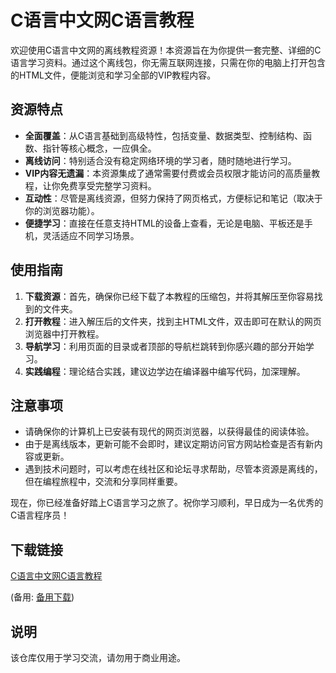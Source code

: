 # C语言中文网C语言教程

欢迎使用C语言中文网的离线教程资源！本资源旨在为你提供一套完整、详细的C语言学习资料。通过这个离线包，你无需互联网连接，只需在你的电脑上打开包含的HTML文件，便能浏览和学习全部的VIP教程内容。

## 资源特点

- **全面覆盖**：从C语言基础到高级特性，包括变量、数据类型、控制结构、函数、指针等核心概念，一应俱全。
- **离线访问**：特别适合没有稳定网络环境的学习者，随时随地进行学习。
- **VIP内容无遗漏**：本资源集成了通常需要付费或会员权限才能访问的高质量教程，让你免费享受完整学习资料。
- **互动性**：尽管是离线资源，但努力保持了网页格式，方便标记和笔记（取决于你的浏览器功能）。
- **便捷学习**：直接在任意支持HTML的设备上查看，无论是电脑、平板还是手机，灵活适应不同学习场景。

## 使用指南

1. **下载资源**：首先，确保你已经下载了本教程的压缩包，并将其解压至你容易找到的文件夹。
2. **打开教程**：进入解压后的文件夹，找到主HTML文件，双击即可在默认的网页浏览器中打开教程。
3. **导航学习**：利用页面的目录或者顶部的导航栏跳转到你感兴趣的部分开始学习。
4. **实践编程**：理论结合实践，建议边学边在编译器中编写代码，加深理解。

## 注意事项

- 请确保你的计算机上已安装有现代的网页浏览器，以获得最佳的阅读体验。
- 由于是离线版本，更新可能不会即时，建议定期访问官方网站检查是否有新内容或更新。
- 遇到技术问题时，可以考虑在线社区和论坛寻求帮助，尽管本资源是离线的，但在编程旅程中，交流和分享同样重要。

现在，你已经准备好踏上C语言学习之旅了。祝你学习顺利，早日成为一名优秀的C语言程序员！

## 下载链接
[C语言中文网C语言教程](https://pan.quark.cn/s/827cb27de3e8) 

(备用: [备用下载](https://pan.baidu.com/s/1B7hVXYfOGYrgW6JXqa9F1A?pwd=1234))

## 说明

该仓库仅用于学习交流，请勿用于商业用途。
